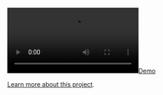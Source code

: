 [![Demo](https://file.notion.so/f/s/e2a80852-b4b4-4774-8735-95c1ed544fd9/v2_demo.mp4?id=d92c6549-659e-4796-967f-c4ded6b990b8&table=block&spaceId=cd70831b-555b-4b5b-8a91-01b5143fa3c2&expirationTimestamp=1693476000000&signature=DZ2MV9gR1rak9ZXM9W0OoPhsQHa5VgBnID-aJyeaJh8)](https://file.notion.so/f/s/e2a80852-b4b4-4774-8735-95c1ed544fd9/v2_demo.mp4?id=d92c6549-659e-4796-967f-c4ded6b990b8&table=block&spaceId=cd70831b-555b-4b5b-8a91-01b5143fa3c2&expirationTimestamp=1693476000000&signature=DZ2MV9gR1rak9ZXM9W0OoPhsQHa5VgBnID-aJyeaJh8 "Demo")

[Learn more about this project](https://kalenwallin.com/portfoliov2).
